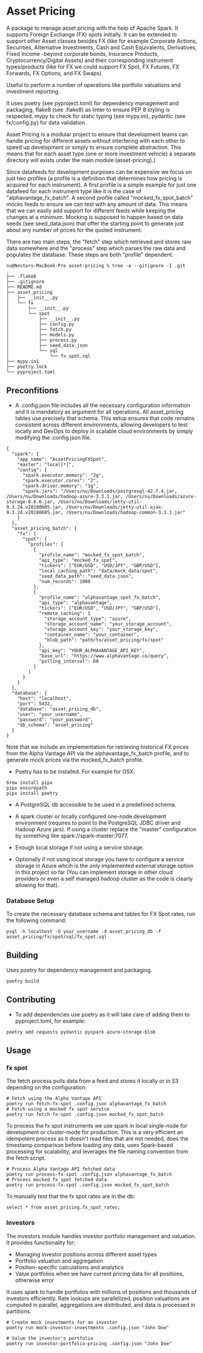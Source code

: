# Asset Pricing
A package to manage asset pricing with the help of Apache Spark. It supports Foreign Exchange (FX) spots initially. It can be extended to support other Asset classes besides FX (like for example Corporate Actions, Securities, Alternative Investments, Cash and Cash Equivalents, Derivatives, Fixed Income -beyond corporate bonds, Insurance Products, Cryptocurrency/Digital Assets) and their corresponding instrument types/products (like for FX we could support FX Spot, FX Futures, FX Forwards, FX Options, and FX Swaps).

Useful to perform a number of operations like portfolio valuations and investment reporting.

It uses poetry (see pyproject.toml) for dependency management and packaging, flake8 (see .flake8) as linter to ensure PEP 8 styling is respected, mypy to check for static typing (see mypy.ini), pydantic (see fx/config.py) for data validation.

Asset Pricing is a modular project to ensure that development teams can handle pricing for different assets without interfering with each other to speed up development or simply to ensure complete abstraction. This means that for each asset type (one or more investment vehicle) a separate directory will exists under the main module (asset-pricing).)

Since datafeeds for development purposes can be expensive we focus on just two profiles (a profile is a definition that determines how pricing is acquired for each instrument). A first profile is a simple example for just one datafeed for each instrument type like it is the case of "alphavantage_fx_batch". A second profile called "mocked_fx_spot_batch" mocks feeds to ensure we can test with any amount of data. This means that  we can easily add support for different feeds while keeping the changes at a minimum. Mocking is supposed to happen based on data seeds (see seed_data.json) that offer the starting point to generate just about any number of prices for the quoted instrument.

There are two main steps, the "fetch" step which retrieved and stores raw data somewhere and the "process" step which parses the raw data and populates the database. These steps are both "profile" dependent.

```
nu@Nestors-MacBook-Pro asset-pricing % tree -a --gitignore -I .git
.
├── .flake8
├── .gitignore
├── README.md
├── asset_pricing
│   ├── __init__.py
│   └── fx
│       ├── __init__.py
│       └── spot
│           ├── __init__.py
│           ├── config.py
│           ├── fetch.py
│           ├── models.py
│           ├── process.py
│           ├── seed_data.json
│           └── sql
│               └── fx_spot.sql
├── mypy.ini
├── poetry.lock
└── pyproject.toml
```

## Preconfitions
- A .config.json file includes all the necessary configuration information and it is mandatory as argument for all operations. All asset_pricing tables use precisely that schema. This setup ensures that code remains consistent across different environments, allowing developers to test locally and DevOps to deploy in scalable cloud environments by simply modifying the .config.json file.
```
{
  "spark": {
    "app_name": "AssetPricingFXSpot",
    "master": "local[*]",
    "config": {
      "spark.executor.memory": "2g",
      "spark.executor.cores": "2",
      "spark.driver.memory": "1g",
      "spark.jars": "/Users/nu/Downloads/postgresql-42.7.4.jar, /Users/nu/Downloads/hadoop-azure-3.3.1.jar, /Users/nu/Downloads/azure-storage-8.6.6.jar, /Users/nu/Downloads/jetty-util-9.3.24.v20180605.jar, /Users/nu/Downloads/jetty-util-ajax-9.3.24.v20180605.jar, /Users/nu/Downloads/hadoop-common-3.3.1.jar"
    }
  },
  "asset_pricing_batch": {
    "fx": {
      "spot": {
        "profiles": [
          { 
            "profile_name": "mocked_fx_spot_batch",
            "api_type": "mocked_fx_spot",
            "tickers": ["EUR/USD", "USD/JPY", "GBP/USD"],
            "local_caching_path": "data/mock_data/spot",
            "seed_data_path": "seed_data.json",
            "num_records": 1000
          },
          {
            "profile_name": "alphavantage_spot_fx_batch",
            "api_type": "alphavantage",
            "tickers": ["EUR/USD", "USD/JPY", "GBP/USD"],
            "remote_caching": {
              "storage_account_type": "azure",
              "storage_account_name": "your_storage_account",
              "storage_account_key": "your_storage_key",
              "container_name": "your_container",
              "blob_path": "path/to/asset_pricing/fx/spot"
            },
            "api_key": "YOUR_ALPHAVANTAGE_API_KEY",
            "base_url": "https://www.alphavantage.co/query",
            "polling_interval": 60
          }
        ]
      }
    }
  },
  "database": {
    "host": "localhost",
    "port": 5432,
    "database": "asset_pricing_db",
    "user": "your_username",
    "password": "your_password",
    "db_schema": "asset_pricing"
  }
}
```

Note that we include an implementation for retrieving historical FX prices from the Alpha Vantage API via the alphavantage_fx_batch profile, and to generate mock prices via the mocked_fx_batch profile.

- Poetry has to be installed. For example for OSX:
```
brew install pipx
pipx ensurepath
pipx install poetry
```

- A PostgreSQL db accessible to be used in a predefined schema.

- A spark cluster or locally configured one-node development environment (requires to point to the PostgreSQL JDBC driver and Hadoop Azure jars). If using a cluster replace the "master" configuration by something like spark://spark-master:7077.

- Enough local storage if not using a service storage.

- Optionally if not using local storage you have to configure a service storage in Azure whcih is the only implemented external storage option in this project so far (You can implement storage in other cloud providers or even a self managed hadoop cluster as the code is clearly allowing for that).

### Database Setup

To create the necessary database schema and tables for FX Spot rates, run the following command:

```
psql -h localhost -U your_username -d asset_pricing_db -f asset_pricing/fx/spot/sql/fx_spot.sql
```

## Building
Uses poetry for dependency management and packaging. 
```
poetry build
```

## Contributing
- To add dependencies use poetry as it will take care of adding them to pyproject.toml, for example:
```
poetry add requests pydantic pyspark azure-storage-blob
```
## Usage

### fx spot
The fetch process pulls data from a feed and stores it locally or in S3 depending on the configuration:
```
# Fetch using the Alpha Vantage API
poetry run fetch-fx-spot .config.json alphavantage_fx_batch
# Fetch using a mocked fx spot service
poetry run fetch-fx-spot .config.json mocked_fx_spot_batch 
```

To process the fx spot instruments we use spark in local single-node for development or cluster-mode for production. This is a very efficient an idempotent process as it doesn't read files that are not needed, does the timestamp comparison before loading any data, uses Spark-based processing for scalability, and leverages the file naming convention from the fetch script.
```
# Process Alpha Vantage API fetched data
poetry run process-fx-spot .config.json alphavantage_fx_batch
# Process mocked fx spot fetched data
poetry run process-fx-spot .config.json mocked_fx_spot_batch
```

To manually test that the fx spot rates are in the db:
```
select * from asset_pricing.fx_spot_rates;
```

### Investors
The investors module handles investor portfolio management and valuation. It provides functionality for:
- Managing investor positions across different asset types
- Portfolio valuation and aggregation
- Position-specific calculations and analytics
- Value portfolios when we have current pricing data for all positions, otherwise error

It uses spark to handle portfolios with millions of positions and thousands of investors efficiently. Rate lookups are parallelized, position valuations are computed in parallel, aggregations are distributed, and data is processed in partitions.

```
# Create mock investments for an investor
poetry run mock-investor-investments .config.json "John Doe"

# Value the investor's portfolio
poetry run investor-portfolio-pricing .config.json "John Doe"
```
